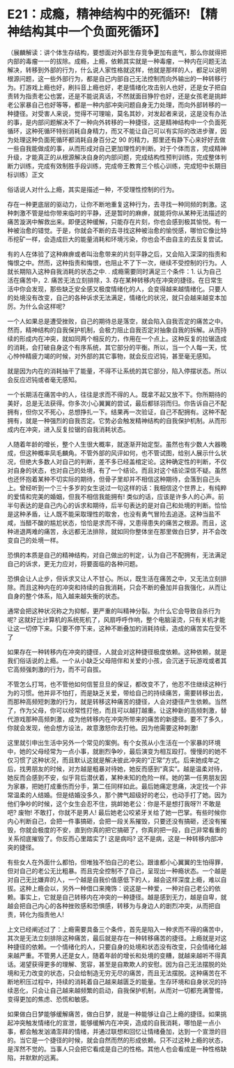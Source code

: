 # E21：成瘾，精神结构中的死循环! 【精神结构其中一个负面死循环】

（展麟解读：讲个体生存结构，要想面对外部生存竞争更加有底气，那么你就得把内部的毒瘤一一的拔除。成瘾，上瘾，依赖其实就是一种毒瘤，一种内在问题无法解决，转移到外部的行为，什么说人家性格就这样，他就是那样的人，都足以说明根源问题，这一些外部行为，都是自己内部自己无法控制而向外输出的一种转移行为。打游戏上瘾也好，刷抖音上瘾也好，老是情绪化攻击别人也好，还是女子把自责转为指责老公也罢，还是不能说真话，不然就面目狰狞也好，还是女孩老是挑衅老公家暴自己也好等等，都是一种内部冲突问题自身无力处理，而向外部转移的一种捷径。对受害人来说，觉得不可理喻，莫名其妙，对发起者来说，这是没有办法的事，是内部问题解决不了一种向外转移的一种捷径，这是精神结构中一个负面死循环，这种死循环特别消耗自身精力，而又不能让自己可以有实际的改进步骤，因为处理这种负面死循环都消耗自身百分之 90 的精力，那里还有静下心来好好去做一些自我能做成的事，从而形成对自己更加理性的判断。对于个体而言，完成精神升级，才能真正的从根源解决自身的内部问题，完成结构性预判训练，完成整体判断力训练，完成有效制胜手段训练，完成帝王教育三个核心训练，完成短中长期目标训练）正文

俗话说人对什么上瘾，其实是描述一种，不受理性控制的行为。

存在一种更底层的驱动力，让你不断地重复这种行为，去寻找一种同频的刺激。这种刺激不管是给你带来临时的平静，还是暂时的麻痹，就能将你从某种无法描述的痛苦漩涡中解救出来。即便这种缓解，只能存在片刻，你也会感到极其愉悦。有一种被治愈的错觉。于是，你就会不断的去寻找这种被治愈的愉悦感，哪怕它像比特币挖矿一样，会造成巨大的能量消耗和环境污染，你也会不由自主的去反复尝试。

有的人在体验了这种麻痹或者叫治愈带来的片刻平静之后，又会陷入深深的指责和悔恨之中。然而，这种指责和悔恨，也阻止不了下一次，继续不受控制的行为。人就长期陷入这种自我消耗的状态之中. . 成瘾需要同时满足三个条件：1\. 认为自己活在痛苦中，2\. 痛苦无法立刻排除，3\. 存在某种转移内在冲突的捷径。在日常生活中你会发现，那些缺乏安全感又极度情绪化的人，会变得越来越情绪化。只要人的处境没有改变，自己的各种诉求无法满足，情绪化的状况，就只会越来越变本加厉。为什么会这样呢?

一个人如果总是遭受挫败，自己的期待总是落空，就会陷入自我否定的痛苦之中。然而，精神结构的自我保护机制，会极力阻止自我否定对抽象自我的拆解。从而持续的形成内在冲突，就如同两个相反的力，作用在一个点上。这种反复的拉锯造成的消耗，会打破自身这个有序系统，其它部分的平衡。所以，当一个人每一天，忧心忡忡精疲力竭的时候，对外部的其它事物，就会反应迟钝，甚至毫无感知。

就是因为内在的消耗抽干了能量，不得不让系统的其它部分，陷入停摆状态。所以会反应迟钝或者毫无感知。

一个长期活在痛苦中的人，往往是求而不得的人。既拿不起又放不下。你所期待的美好，总是无法获得。你多次小心翼翼的尝试，最后都铩羽而归。你告诉自己不配拥有，但你又不死心，总想挣扎一下。结果再一次验证，自己不配拥有。这种不配拥有，就是一种强烈的自我否定。它势必会触发精神结构的自我保护机制。从而形成内在冲突，进入反复拉锯的自我消耗状态。

人随着年龄的增长，整个人生很大概率，就逐渐开始定型。虽然也有少数人大器晚成，但这种概率凤毛麟角。不管外部的风评如何，也不管试图，给别人展示什么状况，但绝大多数人对自己的判断，差不多已经盖棺定论。这种确定性的判断，不仅对自身的状态，也对自己的处境，有了一个结论。而且对这个结论深信不疑。虽然也还怀抱着某种不切实际的期待，但骨子里却并不相信这种期待，会落到自己头上。曾经听到一个三十多岁的女生说过一句这样的话：我相信这个世界上，有纯粹的爱情和完美的婚姻，但我不相信我能拥有! 类似的话，应该是许多人的心声。前半句表达的是自己内心的诉求和期待，后半句表达的是对自己和处境的判断。恰恰是这种矛盾，让人既不能采取理性的取舍，也没有勇气冒险去追逐。这种当盐不咸，当醋不酸的尴尬状态，恰恰是求而不得，又患得患失的痛苦之根源。而且，这种进退两难的痛苦，永远都无法排除，就如同你整体坐在那里做白日梦，并不会改变自己的处境一样。

恐惧的本质是自己的精神结构，对自己做出的判定，认为自己不配拥有，无法满足自己的诉求，更无力应对，将要面临的各种问题。

恐惧会让人止步，但诉求又让人不甘心。所以，既生活在痛苦之中，又无法立刻排除。而且这种内在的冲突和持续的自我消耗，只会不断的叠加并自我强化，从而让自身的整个体系，陷入越来越失衡的状态。

通常会把这种状况称之为抑郁，更严重的叫精神分裂。为什么它会导致自杀行为呢? 这就好比计算机的系统死机了，风扇呼呼作响，整个电脑滚烫，只有关机才能让这一切停下来。只要不停下来，这种不断叠加的消耗持续，造成的痛苦实在受不了

如果存在一种转移内在冲突的捷径，人就会对这种捷径极度依赖。这种依赖，就是我们俗话说的上瘾。一个从小缺乏父母陪伴和关爱的小孩，会沉迷于玩游戏或者其它高频强刺激的行为，而不可自拔。

不管怎么打骂，也不管他如何信誓旦旦的保证，都改变不了，他忍不住继续这种行为的习惯。他并非不怕打，而是缺乏关爱，带给自己的持续痛苦，需要转移出去，而那种高频短刺激的行为，就是转移这种痛苦的捷径，人会对捷径产生依赖。当然了，作为父母，你可以经常性打他，而且可以越打越重。让这种新的高频刺激，替代游戏那种高频刺激，成为他转移内在冲突所带来的痛苦的新捷径。要不了多久，你就会发现，他会想方设法，故意激怒你去打他。因为他需要这种刺激!

这里就引申出生活中另外一个常见的案例。有个女孩从小生活在一个家暴的环境中，她的父母经常为一点小事，就剧烈争吵，最后演变为相互殴打。慢慢的的她不仅习惯了这种状况，而且默认这就是解决彼此冲突的“正常”方式。后来她成年之后，找男朋友的时候，对方越是粗暴对待她，她反而感到“真实”。越是温柔对待，她反而会感到不安，似乎背后潜伏着，某种未知的危险一样。她的第一任男朋友因为家暴，把她打成重伤而分手，第二任同样如此。最后她痛定思痛，决定找一个非常温柔的人结婚。但是结婚没多久，那个脾气超级好的老公，也动手打了她。因为他们争吵的时候，这个女生会忍不住，挑衅她老公：你是不是想打我呀?! 不敢是吧? 废物! 不敢打，你就不是男人! 最后她老公咬紧牙关给了她一巴掌。有些时候你内心判断自己，会把一件事搞砸，会把一段关系摧毁，只要还没有搞砸，还没有摧毁，你就会极度的不安，直到你真的把它搞砸了，你真的把一段，自己非常看重的关系彻底摧毁了。你反而心里踏实了! 这是病吗? 这不是病，这是一种转移内部冲突的捷径。

有些女人在外面什么都怕，但唯独不怕自己的老公。跟谁都小心翼翼的生怕得罪，但对自己的老公无比粗暴。而且完全控制不了自己，呈现出一种瘾状态。一个越是对自己无比嫌弃的人，一个越是自我价值感低下的人，越会这样深度上瘾，难以自拔。这种上瘾会以，另外一种借口来掩饰：说这是一种爱，一种对自己老公的依赖。事实上，它就是自己转移内在冲突的一种捷径。越是感到无力，越是自卑，就越会把自己内心的各种挫败感和恐惧感，转移为与身边人的剧烈冲突，从而把自责，转化为指责他人!

上文已经阐述过了：上瘾需要具备三个条件，首先是陷入一种求而不得的痛苦中，其次是无法立刻排除这种痛苦，最后就是存在一种转移痛苦的捷径。上瘾就是对这种捷径的依赖。一个情绪化的人，只要自身的处境和状态没有改变，只会情绪化越来越严重。不管男人还是女人，随着年龄的增长和处境的变糟，就越来越听不得真话。渴望获得更多的理解、宽容，甚至是自欺欺人的安慰。因为自己无法摆脱的处境和无力改变的状态，只会给制造无穷无尽的痛苦，而且无法摆脱。这种痛苦在不断地积压过程中，持续的消耗着自己越来越匮乏的能量。生存环境和自身状况的持续恶化，只会让自己越来越频繁的启动，自我保护机制，从而对一切都充满警惕，变得更加的焦虑、恐慌和敏感。

如果做白日梦能够缓解痛苦，做白日梦，就是一种能够让自己上瘾的捷径。如果挑起冲突触发情绪化的宣泄，能够缓解内在冲突，造成的自我消耗，哪怕是一点小事，都会触发汹涌澎拜的情绪，并通过联想和回忆让情绪叠加，达到一个宣泄的目的。当它是一个捷径的时候，就会自然而然的形成依赖。只不过这种上瘾的状态，是浑然不觉的。当事人只会把它看成是自己的性格。其他人也会看成是一种性格缺陷，并默默的远离。